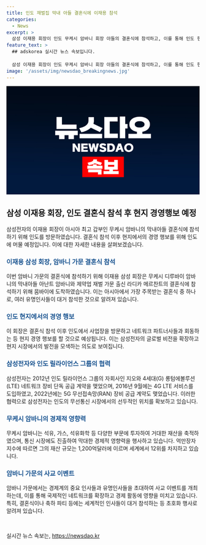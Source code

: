 ```yaml
---
title: 인도 재벌집 막내 아들 결혼식에 이재용 참석
categories:
  - News
excerpt: >
  삼성 이재용 회장이 인도 무케시 암바니 회장 아들의 결혼식에 참석하고, 이를 통해 인도 현지 경영 활동을 전개할 것으로 보인다. 암바니 가문의 이번 결혼식은 1,200여 명 초청하는 세기의 이벤트로 주목받았으며, 힌두교 양식에 따라 14일까지 이어질 예정이다. 이 회장은 현지에서 사업 관련 회동 및 네트워크 파트너사 방문을 추진할 것으로 보인다. 이번 결혼식에는 세계적인 인사들이 대거 초청되었고, 이는 경제계와 국제 정치계에서 큰 주목을 받았다. 인도 네트워크 사업에서 삼성이 협력한 만큼, 이 회장의 인도 방문과 활동은 관심을 끌고 있다.
feature_text: >
  ## adskorea 실시간 뉴스 속보입니다.

  삼성 이재용 회장이 인도 무케시 암바니 회장 아들의 결혼식에 참석하고, 이를 통해 인도 현지 경영 활동을 전개할 것으로 보인다. 암바니 가문의 이번 결혼식은 1,200여 명 초청하는 세기의 이벤트로 주목받았으며, 힌두교 양식에 따라 14일까지 이어질 예정이다. 이 회장은 현지에서 사업 관련 회동 및 네트워크 파트너사 방문을 추진할 것으로 보인다. 이번 결혼식에는 세계적인 인사들이 대거 초청되었고, 이는 경제계와 국제 정치계에서 큰 주목을 받았다. 인도 네트워크 사업에서 삼성이 협력한 만큼, 이 회장의 인도 방문과 활동은 관심을 끌고 있다.
image: '/assets/img/newsdao_breakingnews.jpg'
---
```


<p><img src="/assets/img/newsdao_breakingnews.jpg" alt="adskorea 속보" /></p>

<h2 data-ke-size="size26">삼성 이재용 회장, 인도 결혼식 참석 후 현지 경영행보 예정</h2>

<p data-ke-size="size16">삼성전자의 이재용 회장이 아시아 최고 갑부인 무케시 암바니의 막내아들 결혼식에 참석하기 위해 인도를 방문하였습니다. 결혼식 참석 이후 현지에서의 경영 행보를 위해 인도에 머물 예정입니다. 이에 대한 자세한 내용을 살펴보겠습니다.</p>

<h3><b><span style="color: #1a5490;">이재용 삼성 회장, 암바니 가문 결혼식 참석</span></b></h3>

<p data-ke-size="size16">이번 암바니 가문의 결혼식에 참석하기 위해 이재용 삼성 회장은 무케시 디루바이 암바니의 막내아들 아난트 암바니와 제약업 재벌 가문 출신 라디카 메르찬트의 결혼식에 참석하기 위해 뭄바이에 도착하였습니다. 이는 아시아에서 가장 주목받는 결혼식 중 하나로, 여러 유명인사들이 대거 참석한 것으로 알려져 있습니다.</p>

<h3><b><span style="color: #1a5490;">인도 현지에서의 경영 행보</span></b></h3>

<p data-ke-size="size16">이 회장은 결혼식 참석 이후 인도에서 사업장을 방문하고 네트워크 파트너사들과 회동하는 등 현지 경영 행보를 할 것으로 예상됩니다. 이는 삼성전자의 글로벌 비전을 확장하고 현지 시장에서의 발전을 모색하는 의도로 보여집니다.</p>

<h3><b><span style="color: #1a5490;">삼성전자와 인도 릴라이언스 그룹의 협력</span></b></h3>

<p data-ke-size="size16">삼성전자는 2012년 인도 릴라이언스 그룹의 자회사인 지오와 4세대(G) 롱텀에볼루션(LTE) 네트워크 장비 단독 공급 계약을 맺었으며, 2016년 9월에는 4G LTE 서비스를 도입하였고, 2022년에는 5G 무선접속망(RAN) 장비 공급 계약도 맺었습니다. 이러한 협력으로 삼성전자는 인도의 무선통신 시장에서의 선두적인 위치를 확보하고 있습니다.</p>

<h3><b><span style="color: #1a5490;">무케시 암바니의 경제적 영향력</span></b></h3>

<p data-ke-size="size16">무케시 암바니는 석유, 가스, 석유화학 등 다양한 부문에 투자하여 거대한 재산을 축적하였으며, 통신 시장에도 진출하여 막대한 경제적 영향력을 행사하고 있습니다. 억만장자 지수에 따르면 그의 재산 규모는 1,200억달러에 이르며 세계에서 12위를 차지하고 있습니다.</p>

<h3><b><span style="color: #1a5490;">암바니 가문의 사교 이벤트</span></b></h3>

<p data-ke-size="size16">암바니 가문에서는 경제계의 중요 인사들과 유명인사들을 초대하여 사교 이벤트를 개최하는데, 이를 통해 국제적인 네트워크를 확장하고 경제 활동에 영향을 미치고 있습니다. 특히, 결혼식이나 축하 파티 등에는 세계적인 인사들이 대거 참석하는 등 초호화 행사로 알려져 있습니다.</p>

<p data-ke-size="size16">&nbsp;</p>
실시간 뉴스 속보는, <a href="https://newsdao.kr" rel="dofollow">https://newsdao.kr</a>


